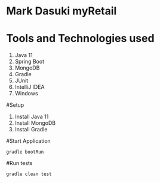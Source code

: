 # Mark Dasuki myRetail

# Tools and Technologies used
1. Java 11
2. Spring Boot
3. MongoDB
4. Gradle
5. JUnit
6. IntelliJ IDEA
7. Windows

#Setup
1. Install Java 11
2. Install MongoDB
3. Install Gradle

#Start Application
```
gradle bootRun
```

#Run tests
```
gradle clean test
```